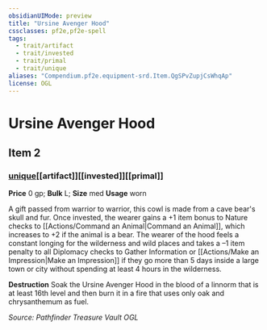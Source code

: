 ```yaml
---
obsidianUIMode: preview
title: "Ursine Avenger Hood"
cssclasses: pf2e,pf2e-spell
tags:
  - trait/artifact
  - trait/invested
  - trait/primal
  - trait/unique
aliases: "Compendium.pf2e.equipment-srd.Item.QgSPvZupjCsWhqAp"
license: OGL
---
```

# Ursine Avenger Hood
## Item 2
### [unique](unique "Unique Rarity Trait")[[artifact]][[invested]][[primal]]


**Price** 0 gp; 
**Bulk** L; **Size** med
**Usage** worn

A gift passed from warrior to warrior, this cowl is made from a cave bear's skull and fur. Once invested, the wearer gains a +1 item bonus to Nature checks to [[Actions/Command an Animal|Command an Animal]], which increases to +2 if the animal is a bear. The wearer of the hood feels a constant longing for the wilderness and wild places and takes a –1 item penalty to all Diplomacy checks to Gather Information or [[Actions/Make an Impression|Make an Impression]] if they go more than 5 days inside a large town or city without spending at least 4 hours in the wilderness.

**Destruction** Soak the Ursine Avenger Hood in the blood of a linnorm that is at least 16th level and then burn it in a fire that uses only oak and chrysanthemum as fuel.

*Source: Pathfinder Treasure Vault*
*OGL*